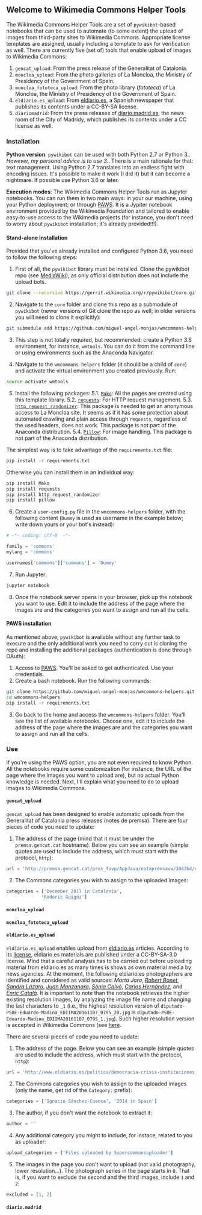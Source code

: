 ## Welcome to Wikimedia Commons Helper Tools

The Wikimedia Commons Helper Tools are a set of `pywikibot`-based notebooks that can be used to automate (to some extent) the upload of images from third-party sites to Wikimedia Commons. Appropriate license templates are assigned, usually including a template to ask for verification as well. There are currently five (set of) tools that enable upload of images to Wikimedia Commons:
1. `gencat_upload`: From the press release of the Generalitat of Catalonia.
2. `moncloa_upload`: From the photo galleries of La Moncloa, the Ministry of Presidency of the Government of Spain.
3. `moncloa_fototeca_upload`: From the photo library (*fototeca*) of La Moncloa, the Ministry of Presidency of the Government of Spain.
4. `eldiario.es_upload`: From [eldiario.es](http://www.eldiario.es/), a Spanish newspaper that publishes its contents under a CC-BY-SA license.
5. `diariomadrid`: From the press releases of [diario.madrid.es](http://diario.madrid.es/), the news room of the City of Madridy, which publishes its contents under a CC license as well.

### Installation
**Python version**. `pywikibot` can be used with both Python 2.7 or Python 3.*. However, my personal advice is to use 3.*. There is a main rationale for that: text management. Using Python 2.7 translates into an endless fight with encoding issues. It's possible to make it work (I did it) but it can become a nightmare. If possible use Python 3.6 or later.

**Execution modes**: The Wikimedia Commons Helper Tools run as Jupyter notebooks. You can run them in two main ways: in your our machine, using your Python deployment; or through [PAWS](https://wikitech.wikimedia.org/wiki/PAWS). It is a Jypiter notebook environment provided by the Wikimedia Foundation and tailored to enable easy-to-use access to the Wikimedia projects (for instance, you don't need to worry about `pywikibot` installation; it's already provided!!!).

#### Stand-alone installation
Provided that you've already installed and configured Python 3.6, you need to follow the following steps:

1. First of all, the `pywikibot` library must be installed. Clone the pywikibot repo (see [MediaWiki](https://www.mediawiki.org/wiki/Manual:Pywikibot/Gerrit#For_users)), as only official distribution does not include the upload bots.
```bash
git clone --recursive https://gerrit.wikimedia.org/r/pywikibot/core.git
```

2. Navigate to the `core` folder and clone this repo as a submodule of `pywikibot` (newer versions of Git clone the repo as well; in older versions you will need to clone it explicitly):
```bash
git submodule add https://github.com/miguel-angel-monjas/wmcommons-helpers.git
```
3. This step is not totally required, but recommended: create a Python 3.6 environment, for instance, `wmtools`. You can do it from the command line or using environments such as the Anaconda Navigator.

4. Navigate to the `wmcommons-helpers` folder (it should be a child of `core`) and activate the virtual environment you created previously. Run:
```bash
source activate wmtools
```

5. Install the following packages:
5.1. [`Mako`](http://www.makotemplates.org/): All the pages are created using this template library.
5.2. [`requests`](http://docs.python-requests.org/en/master/): For HTTP request management.
5.3. [`http_request_randomizer`](https://pypi.python.org/pypi/http-request-randomizer): This package is needed to get an anonymous access to La Moncloa site. It seems as if it has some protection about automated crawling and plain access through `requests`, regardless of the used headers, does not work. This package is not part of the Anaconda distribution.
5.4. [`Pillow`](https://pillow.readthedocs.io/en/latest/): For image handling. This package is not part of the Anaconda distribution.

The simplest way is to take advantage of the `requirements.txt` file:
```bash
pip install -r requirements.txt
```

Otherwise you can install them in an individual way:
```bash
pip install Mako
pip install requests
pip install http_request_randomizer
pip install pillow
```

6. Create a `user-config.py` file in the `wmcommons-helpers` folder, with the following content (`Dummy` is used as username in the example below; write down yours or your bot's instead):
```python
# -*- coding: utf-8  -*-

family = 'commons'
mylang = 'commons'

usernames['commons']['commons'] = 'Dummy'
```

7. Run Jupyter:
```bash
jupyter notebook
```

8. Once the notebook server opens in your browser, pick up the notebook you want to use. Edit it to include the address of the page where the images are and the categories you want to assign and run all the cells.

#### PAWS installation
As mentioned above, `pywikibot` is available without any further task to execute and the only additional work you need to carry out is cloning the repo and installing the additional packages (authentication is done through OAuth):
1. Access to [PAWS](https://paws.wmflabs.org/). You'll be asked to get authenticated. Use your credentials.
2. Create a bash notebook. Run the following commands:
```bash
git clone https://github.com/miguel-angel-monjas/wmcommons-helpers.git
cd wmcommons-helpers
pip install -r requirements.txt
```
3. Go back to the home and access the `wmcommons-helpers` folder. You'll see the list of available notebooks. Choose one, edit it to include the address of the page where the images are and the categories you want to assign and run all the cells.

### Use
If you're using the PAWS option, you are not even required to know Python. All the notebooks require some customization (for instance, the URL of the page where the images you want to upload are), but no actual Python knowledge is needed. Next, I'll explain what you need to do to upload images to Wikimedia Commons.

#### `gencat_upload`
`gencat_upload` has been designed to enable automatic uploads from the Generalitat of Catalonia press releases (notes de premsa). There are four pieces of code you need to update:

1. The address of the page (mind that it must be under the `premsa.gencat.cat` hostname). Below you can see an example (simple quotes are used to include the address, which must start with the protocol, `http`):
```python
url = 'http://premsa.gencat.cat/pres_fsvp/AppJava/notapremsavw/304364/ca/bioinformatic-roderic-guigo-guanya-premi-nacional-recerca-2017.do'
```
2. The Commons categories you wish to assign to the uploaded images:
```python
categories = ['December 2017 in Catalonia',
             'Roderic Guigóz']
```

#### `moncloa_upload`

#### `moncloa_fototeca_upload`

#### `eldiario.es_upload`
`eldiario.es_upload` enables upload from [eldiario.es](http://www.eldiario.es/) articles. According to its [license](http://www.eldiario.es/licencia/), eldiario.es materials are published under a CC-BY-SA-3.0 license. Mind that a careful analysis has to be carried out before uploading material from eldiario.es as many times is shows as own material media by news agencies. At the moment, the following eldiario.es photographers are identified and considered as valid sources: *Marta Jara*, *[Robert Bonet](http://www.eldiario.es/autores/robert_bonet/)*, *[Sandra Lázaro](http://www.eldiario.es/autores/sandra_lazaro_-fotos/)*, *[Juan Manzanara](http://www.eldiario.es/autores/juan_manzanara/)*, *[Sònia Calvó](http://www.eldiario.es/autores/sonia_calvo/)*, *[Carlos Hernández](http://www.eldiario.es/autores/carlos_hernandez/)*, and *[Enric Català](http://www.eldiario.es/autores/enric_catala_-fotos/)*. It is important to note than the notebook retrieves the higher existing resolution images, by analyzing the image file name and changing the last characters to `_1` (i.e., the highest resolution version of `diputado-PSOE-Eduardo-Madina_EDIIMA20161107_0795_20.jpg` is `diputado-PSOE-Eduardo-Madina_EDIIMA20161107_0795_1.jpg`). Such higher resolution version is accepted in Wikimedia Commons (see [here](https://commons.wikimedia.org/wiki/Commons:Deletion_requests/Files_uploaded_by_KOKUYO#Files_uploaded_by_KOKUYO_(talk_%C2%B7_contribs)_4).

There are several pieces of code you need to update:

1. The address of the page. Below you can see an example (simple quotes are used to include the address, which must start with the protocol, `http`):
```python
url = 'http://www.eldiario.es/politica/democracia-crisis-instituciones_0_234126756.html'
```
2. The Commons categories you wish to assign to the uploaded images (only the name, get rid of the `Category:` prefix):
```python
categories = ['Ignacio Sánchez-Cuenca', '2014 in Spain']
```
3. The author, if you don't want the notebook to extract it:
```python
author = ''
```
4. Any additional category you might to include, for instace, related to you as uploader:
```python
upload_categories = ['Files uploaded by Supercommonsuploader']
```
5. The images in the page you don't want to upload (not valid photography, lower resolution...). The photograph series in the page starts in `0`. That is, if you want to exclude the second and the third images, include `1` and `2`:
```python
excluded = [1, 2]
```

#### `diario.madrid`
